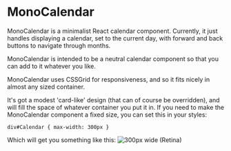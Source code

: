 MonoCalendar
============

MonoCalendar is a minimalist React calendar component.  Currently, it just handles 
displaying a calendar, set to the current day, with forward and back buttons to 
navigate through months. 

MonoCalendar is intended to be a neutral calendar component so that you can add to
it whatever you like. 

MonoCalendar uses CSSGrid for responsiveness, and so it fits nicely in almost any
sized container.  

It's got a modest 'card-like' design (that can of course be overridden), and will 
fill the space of whatever container you put it in.  If you need to make the 
MonoCalendar component a fixed size, you can set this in your styles:

```
div#Calendar { max-width: 300px }
```

Which will get you something like this: 
![300px wide (Retina)](https://imgur.com/yWWYoRb)


